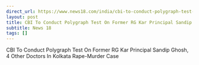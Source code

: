 ```yaml
---
direct_url: https://www.news18.com/india/cbi-to-conduct-polygraph-test-on-former-rg-kar-principal-sandip-ghosh-4-other-doctors-in-kolkata-rape-murder-case-9024521.html
layout: post
title: CBI To Conduct Polygraph Test On Former RG Kar Principal Sandip Ghosh, 4 Other Doctors In Kolkata Rape-Murder Case
subtitle: News 18
tags: []
---
```


CBI To Conduct Polygraph Test On Former RG Kar Principal Sandip Ghosh, 4 Other Doctors In Kolkata Rape-Murder Case
